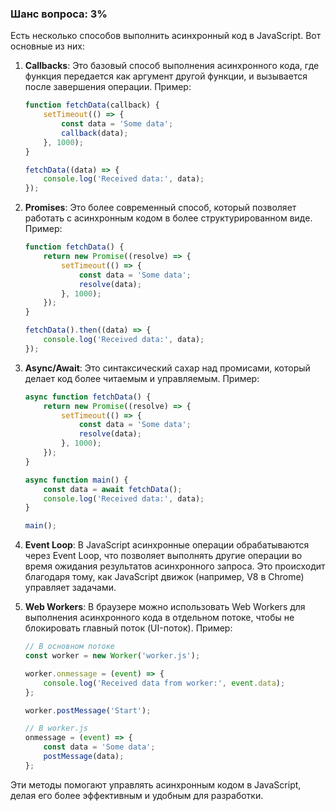 ### Шанс вопроса: 3%

Есть несколько способов выполнить асинхронный код в JavaScript. Вот основные из них:

1. **Callbacks**: Это базовый способ выполнения асинхронного кода, где функция передается как аргумент другой функции, и вызывается после завершения операции. Пример:
   ```javascript
   function fetchData(callback) {
       setTimeout(() => {
           const data = 'Some data';
           callback(data);
       }, 1000);
   }

   fetchData((data) => {
       console.log('Received data:', data);
   });
   ```

2. **Promises**: Это более современный способ, который позволяет работать с асинхронным кодом в более структурированном виде. Пример:
   ```javascript
   function fetchData() {
       return new Promise((resolve) => {
           setTimeout(() => {
               const data = 'Some data';
               resolve(data);
           }, 1000);
       });
   }

   fetchData().then((data) => {
       console.log('Received data:', data);
   });
   ```

3. **Async/Await**: Это синтаксический сахар над промисами, который делает код более читаемым и управляемым. Пример:
   ```javascript
   async function fetchData() {
       return new Promise((resolve) => {
           setTimeout(() => {
               const data = 'Some data';
               resolve(data);
           }, 1000);
       });
   }

   async function main() {
       const data = await fetchData();
       console.log('Received data:', data);
   }

   main();
   ```

4. **Event Loop**: В JavaScript асинхронные операции обрабатываются через Event Loop, что позволяет выполнять другие операции во время ожидания результатов асинхронного запроса. Это происходит благодаря тому, как JavaScript движок (например, V8 в Chrome) управляет задачами.

5. **Web Workers**: В браузере можно использовать Web Workers для выполнения асинхронного кода в отдельном потоке, чтобы не блокировать главный поток (UI-поток). Пример:
   ```javascript
   // В основном потоке
   const worker = new Worker('worker.js');

   worker.onmessage = (event) => {
       console.log('Received data from worker:', event.data);
   };

   worker.postMessage('Start');

   // В worker.js
   onmessage = (event) => {
       const data = 'Some data';
       postMessage(data);
   };
   ```

Эти методы помогают управлять асинхронным кодом в JavaScript, делая его более эффективным и удобным для разработки.